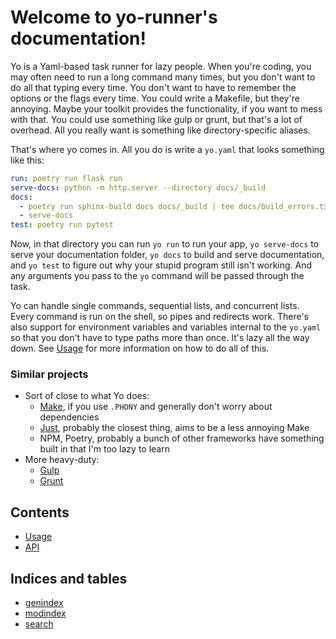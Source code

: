 # Welcome to yo-runner's documentation\!

Yo is a Yaml-based task runner for lazy people. When you're coding, you may
often need to run a long command many times, but you don't want to do all that
typing every time. You don't want to have to remember the options or the flags
every time. You could write a Makefile, but they're annoying. Maybe your
toolkit provides the functionality, if you want to mess with that. You could
use something like gulp or grunt, but that's a lot of overhead. All you really
want is something like directory-specific aliases.

That's where yo comes in. All you do is write a `yo.yaml` that looks something
like this:

``` yaml
run: poetry run flask run
serve-docs: python -m http.server --directory docs/_build
docs: 
  - poetry run sphinx-build docs docs/_build | tee docs/build_errors.txt
  - serve-docs
test: poetry run pytest
```

Now, in that directory you can run `yo run` to run your app, `yo serve-docs` to
serve your documentation folder, `yo docs` to build and serve documentation,
and `yo test` to figure out why your stupid program still isn't working. And
any arguments you pass to the `yo` command will be passed through the task.

Yo can handle single commands, sequential lists, and concurrent lists. Every
command is run on the shell, so pipes and redirects work. There's also support
for environment variables and variables internal to the `yo.yaml` so that you
don't have to type paths more than once. It's lazy all the way down. See
[Usage](usage.md) for more information on how to do all of this.

### Similar projects

  - Sort of close to what Yo does:
      - [Make](https://www.gnu.org/software/make/), if you use `.PHONY` and
        generally don't worry about dependencies
      - [Just](https://github.com/casey/just), probably the closest thing, aims
        to be a less annoying Make
      - NPM, Poetry, probably a bunch of other frameworks have something built
        in that I'm too lazy to learn
  - More heavy-duty:
      - [Gulp](https://gulpjs.com/)
      - [Grunt](https://gruntjs.com/)

## Contents

  - [Usage](usage.md)
  - [API](api.md)

## Indices and tables

  - [genindex](genindex)
  - [modindex](modindex)
  - [search](search)
